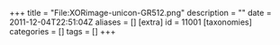 +++
title = "File:XORimage-unicon-GR512.png"
description = ""
date = 2011-12-04T22:51:04Z
aliases = []
[extra]
id = 11001
[taxonomies]
categories = []
tags = []
+++


